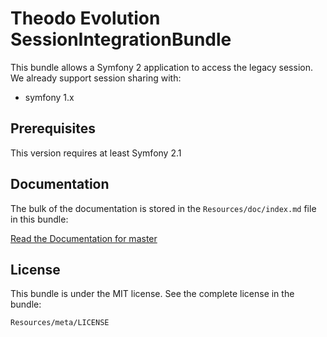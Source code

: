 Theodo Evolution SessionIntegrationBundle
=========================================

This bundle allows a Symfony 2 application to access the legacy session. We already support session sharing with:

 * symfony 1.x


Prerequisites
-------------

This version requires at least Symfony 2.1


Documentation
-------------

The bulk of the documentation is stored in the `Resources/doc/index.md`
file in this bundle:

[Read the Documentation for master](Resources/doc/index.md)


License
-------

This bundle is under the MIT license. See the complete license in the bundle:

    Resources/meta/LICENSE

